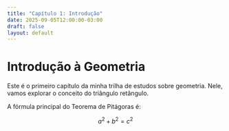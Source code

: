 ```yaml
---
title: "Capítulo 1: Introdução"
date: 2025-09-05T12:00:00-03:00
draft: false
layout: default
---
```


# Introdução à Geometria

Este é o primeiro capítulo da minha trilha de estudos sobre geometria. Nele, vamos explorar o conceito do triângulo retângulo.

A fórmula principal do Teorema de Pitágoras é:

$$a^2 + b^2 = c^2$$

